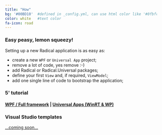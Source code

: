 ```yaml
---
title: "How"
bg: '#00BD10'  #defined in _config.yml, can use html color like '#0fbfcf'
color: white   #text color
fa-icon: road
---
```


### Easy peasy, lemon squeezy!

Setting up a new Radical application is as easy as:

* create a new `WPF` or `Universal App` project;
* remove a lot of code, yes remove :-)
* add Radical or Radical.Universal packages;
* define your first `View` and, if required, `ViewModel`;
* add one single line of code to bootstrap the application;


### 5' tutorial

#### [WPF / Full framework](https://github.com/RadicalFx/radical/wiki/Quick-Start-%28WPF%29) &#124; [Universal Apps (WinRT & WP)](https://github.com/RadicalFx/radical/wiki/Quick-Start-%28Universal-App%29)

### Visual Studio templates

[...coming soon...](https://github.com/RadicalFx/radical/issues/92)
